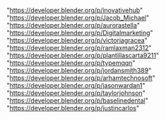 "https://developer.blender.org/p/inovativehub"
"https://developer.blender.org/p/Jacob_Michael"
"https://developer.blender.org/p/aurorastella"
"https://developer.blender.org/p/Digitalmarketing"
"https://developer.blender.org/p/victoriagracea"
"https://developer.blender.org/p/ramlaxman2312"
"https://developer.blender.org/p/plantillascarta9211"
"https://developer.blender.org/p/typemqqn"
"https://developer.blender.org/p/jordansmith389"
"https://developer.blender.org/p/arhamtechnosoft"
"https://developer.blender.org/p/jasonwardan1"
"https://developer.blender.org/p/taylorjohnson"
"https://developer.blender.org/p/baselinedental"
"https://developer.blender.org/p/justincarlos"
